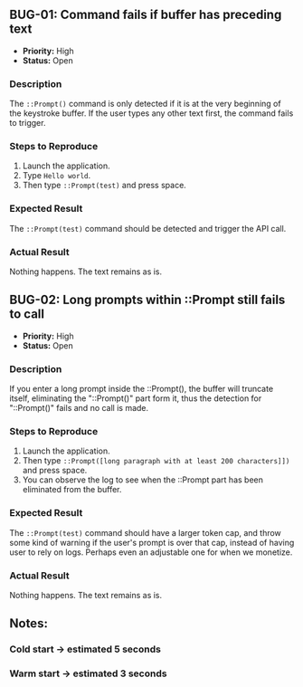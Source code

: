 ## BUG-01: Command fails if buffer has preceding text

- **Priority:** High
- **Status:** Open

### Description
The `::Prompt()` command is only detected if it is at the very beginning of the keystroke buffer. If the user types any other text first, the command fails to trigger.

### Steps to Reproduce
1. Launch the application.
2. Type `Hello world`.
3. Then type `::Prompt(test)` and press space.

### Expected Result
The `::Prompt(test)` command should be detected and trigger the API call.

### Actual Result
Nothing happens. The text remains as is.


## BUG-02: Long prompts within ::Prompt still fails to call

- **Priority:** High
- **Status:** Open

### Description
If you enter a long prompt inside the ::Prompt(), the buffer will truncate itself, eliminating the "::Prompt()" part form it, thus
the detection for "::Prompt()" fails and no call is made.

### Steps to Reproduce
1. Launch the application.
2. Then type `::Prompt([long paragraph with at least 200 characters]])` and press space.
3. You can observe the log to see when the ::Prompt part has been eliminated from the buffer.

### Expected Result
The `::Prompt(test)` command should have a larger token cap, and throw some kind of warning if the
user's prompt is over that cap, instead of having user to rely on logs. Perhaps even an adjustable one for when we monetize. 

### Actual Result
Nothing happens. The text remains as is.

## Notes: 

### Cold start -> estimated 5 seconds

### Warm start -> estimated 3 seconds